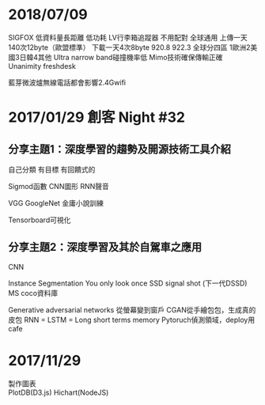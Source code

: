 # 2018/07/09
SIGFOX
低資料量長距離
低功耗
LV行李箱追蹤器
不用配對
全球通用
上傳一天140次12byte（歐盟標準）
下載一天4次8byte
920.8
922.3
全球分四區
1歐洲2美國3日韓4其他
Ultra narrow band碰撞機率低
Mimo技術確保傳輸正確
Unanimity freshdesk

藍芽微波爐無線電話都會影響2.4Gwifi

# 2017/01/29 創客 Night #32
## 分享主題1：深度學習的趨勢及開源技術工具介紹

自己分類
有目標
有回饋式的

Sigmod函數
CNN圖形
RNN聲音

VGG GoogleNet
金庸小說訓練
 
Tensorboard可視化
## 分享主題2：深度學習及其於自駕車之應用
CNN

Instance Segmentation
You only look once
SSD signal shot (下一代DSSD)
MS coco資料庫

Generative adversarial networks
從螢幕變到窗戶
CGAN從手繪包包，生成真的皮包
RNN = LSTM = Long short terms memory
Pytoruch偵測領域，deploy用cafe



# 2017/11/29
製作圖表  
PlotDB(D3.js)
Hichart(NodeJS)

